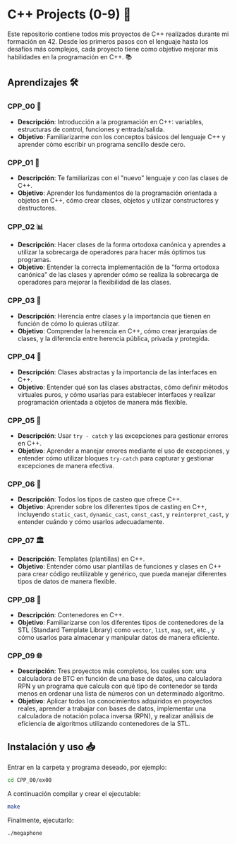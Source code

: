 # C++ Projects (0-9) 🚀

Este repositorio contiene todos mis proyectos de C++ realizados durante mi formación en 42.
Desde los primeros pasos con el lenguaje hasta los desafíos más complejos, cada proyecto tiene como objetivo mejorar mis habilidades en la programación en C++. 📚

## Aprendizajes 🛠️

### CPP_00 🌱
- **Descripción**: Introducción a la programación en C++: variables, estructuras de control, funciones y entrada/salida.
- **Objetivo**: Familiarizarme con los conceptos básicos del lenguaje C++ y aprender cómo escribir un programa sencillo desde cero.

### CPP_01 🔢
- **Descripción**: Te familiarizas con el "nuevo" lenguaje y con las clases de C++.
- **Objetivo**: Aprender los fundamentos de la programación orientada a objetos en C++, cómo crear clases, objetos y utilizar constructores y destructores.

### CPP_02 📊
- **Descripción**: Hacer clases de la forma ortodoxa canónica y aprendes a utilizar la sobrecarga de operadores para hacer más óptimos tus programas.
- **Objetivo**: Entender la correcta implementación de la "forma ortodoxa canónica" de las clases y aprender cómo se realiza la sobrecarga de operadores para mejorar la flexibilidad de las clases.

### CPP_03 🔗
- **Descripción**: Herencia entre clases y la importancia que tienen en función de cómo lo quieras utilizar.
- **Objetivo**: Comprender la herencia en C++, cómo crear jerarquías de clases, y la diferencia entre herencia pública, privada y protegida.

### CPP_04 📏
- **Descripción**: Clases abstractas y la importancia de las interfaces en C++.
- **Objetivo**: Entender qué son las clases abstractas, cómo definir métodos virtuales puros, y cómo usarlas para establecer interfaces y realizar programación orientada a objetos de manera más flexible.

### CPP_05 🔄
- **Descripción**: Usar `try - catch` y las excepciones para gestionar errores en C++.
- **Objetivo**: Aprender a manejar errores mediante el uso de excepciones, y entender cómo utilizar bloques `try-catch` para capturar y gestionar excepciones de manera efectiva.

### CPP_06 📂
- **Descripción**: Todos los tipos de casteo que ofrece C++.
- **Objetivo**: Aprender sobre los diferentes tipos de casting en C++, incluyendo `static_cast`, `dynamic_cast`, `const_cast`, y `reinterpret_cast`, y entender cuándo y cómo usarlos adecuadamente.

### CPP_07 🏛️
- **Descripción**: Templates (plantillas) en C++.
- **Objetivo**: Entender cómo usar plantillas de funciones y clases en C++ para crear código reutilizable y genérico, que pueda manejar diferentes tipos de datos de manera flexible.

### CPP_08 🧩
- **Descripción**: Contenedores en C++.
- **Objetivo**: Familiarizarse con los diferentes tipos de contenedores de la STL (Standard Template Library) como `vector`, `list`, `map`, `set`, etc., y cómo usarlos para almacenar y manipular datos de manera eficiente.

### CPP_09 🌐
- **Descripción**: Tres proyectos más completos, los cuales son: una calculadora de BTC en función de una base de datos, una calculadora RPN y un programa que calcula con qué tipo de contenedor se tarda menos en ordenar una lista de números con un determinado algoritmo.
- **Objetivo**: Aplicar todos los conocimientos adquiridos en proyectos reales, aprender a trabajar con bases de datos, implementar una calculadora de notación polaca inversa (RPN), y realizar análisis de eficiencia de algoritmos utilizando contenedores de la STL.


## Instalación y uso 📥
Entrar en la carpeta y programa deseado, por ejemplo:
```bash
cd CPP_00/ex00
```
A continuación compilar y crear el ejecutable:
```bash
make
```
Finalmente, ejecutarlo:
```bash
./megaphone
```

